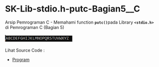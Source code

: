 # SK-Lib-stdio.h-putc-Bagian5__C
Arsip Pemrograman C - Memahami function <code><b>putc()</b></code>pada Library <code><b>&lt;stdio.h></b></code> di Pemrograman C (Bagian 5)<br><br>
<img src="https://github.com/RizkyKhapidsyah/SK-Lib-stdio.h-putc-Bagian5__C/blob/master/SK-Lib-stdio.h-putc-Bagian5__C/x64/result/001.PNG"><br><br>
Lihat Source Code : <br>
- <a href="https://github.com/RizkyKhapidsyah/SK-Lib-stdio.h-putc-Bagian5__C/blob/master/SK-Lib-stdio.h-putc-Bagian5__C/Source.c">Program</a>
